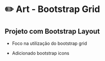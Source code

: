 
# :pencil2: Art - Bootstrap Grid 
## Projeto com Bootstrap Layout

- Foco na utilização do bootstrap grid

- Adicionado bootstrap icons


